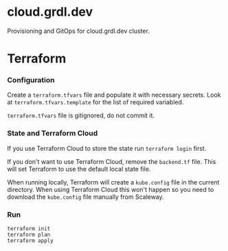 # cloud.grdl.dev
Provisioning and GitOps for cloud.grdl.dev cluster.



# Terraform

### Configuration

Create a `terraform.tfvars` file and populate it with necessary secrets. Look at `terraform.tfvars.template` for the list of required variabled.

`terraform.tfvars` file is gitignored, do not commit it.

### State and Terraform Cloud

If you use Terraform Cloud to store the state run `terraform login` first. 

If you don't want to use Terraform Cloud, remove the `backend.tf` file. This will set Terraform to use the default local state file.

When running locally, Terraform will create a `kube.config` file in the current directory. When using Terraform Cloud this won't happen so you need to download the `kube.config` file manually from Scaleway.

### Run

```
terraform init
terraform plan
terraform apply
```